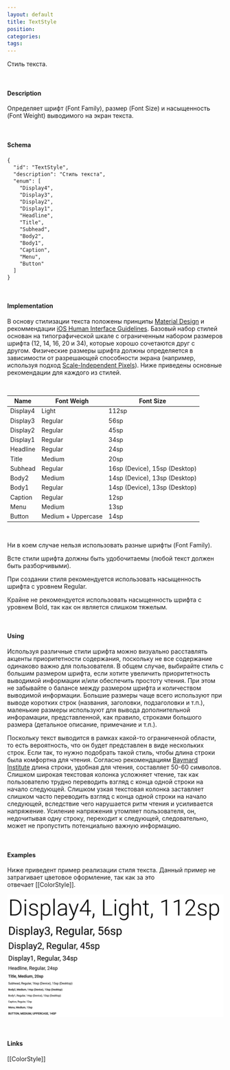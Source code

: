 ```yaml
---
layout: default
title: TextStyle
position: 
categories: 
tags: 
---
```


Стиль текста.

    

#### Description

Определяет шрифт (Font Family), размер (Font Size) и насыщенность (Font Weight) выводимого на экран текста.

   

#### Schema    

```
{
  "id": "TextStyle",
  "description": "Стиль текста",
  "enum": [
    "Display4",
    "Display3",
    "Display2",
    "Display1",
    "Headline",
    "Title",
    "Subhead",
    "Body2",
    "Body1",
    "Caption",
    "Menu",
    "Button"
  ]
}
```

    

#### Implementation

В основу стилизации текста положены принципы [Material Design](http://www.google.com/design/spec/style/typography.html) и рекоммендации [iOS Human Interface Guidelines](https://developer.apple.com/library/ios/documentation/UserExperience/Conceptual/MobileHIG/ColorImagesText.html). Базовый набор стилей основан на типографической шкале с ограниченным набором размеров шрифта (12, 14, 16, 20 и 34), которые хорошо сочетаются друг с другом. Физические размеры шрифта должны определяется в зависимости от разрешающей способности экрана (например, используя подход [Scale-Independent Pixels](http://developer.android.com/guide/topics/resources/more-resources.html#Dimension)). Ниже приведены основные рекомендации для каждого из стилей.

   

|Name|Font Weigh|Font Size|
|----|----------|---------|
|Display4|Light|112sp|
|Display3|Regular|56sp|
|Display2|Regular|45sp|
|Display1|Regular|34sp|
|Headline|Regular|24sp|
|Title|Medium|20sp|
|Subhead|Regular|16sp (Device), 15sp (Desktop)|
|Body2|Medium|14sp (Device), 13sp (Desktop)|
|Body1|Regular|14sp (Device), 13sp (Desktop)|
|Caption|Regular|12sp|
|Menu|Medium|13sp|
|Button|Medium + Uppercase|14sp|

   

Ни в коем случае нельзя использовать разные шрифты (Font Family).

Всте стили шрифта должны быть удобочитаемы (любой текст должен быть разборчивыми).

При создании стиля рекомендуется использовать насыщенность шрифта с уровнем Regular.

Крайне не рекомендуется использовать насыщенность шрифта с уровнем Bold, так как он является слишком тяжелым.

   

#### Using

Используя различные стили шрифта можно визуально расставлять акценты приоритетности содержания, поскольку не все содержание одинаково важно для пользователя. В общем случае, выбирайте стиль с большим размером шрифта, если хотите увеличить приоритетность выводимой информации и/или обеспечить простоту чтения. При этом не забывайте о балансе между размером шрифта и количеством выводимой информации. Большие размеры чаще всего используют при выводе коротких строк (названия, заголовки, подзаголовки и т.п.), маленькие размеры используют для вывода дополнительной инфорамации, представленной, как правило, строками большого размера (детальное описание, примечание и т.п.).

Поскольку текст выводится в рамках какой-то ограниченной области, то есть вероятность, что он будет представлен в виде нескольких строк. Если так, то нужно подобрать такой стиль, чтобы длина строки была комфортна для чтения. Согласно рекомендациям [Baymard Institute](http://baymard.com/blog/line-length-readability) длина строки, удобная для чтения, составляет 50-60 символов. Слишком широкая текстовая колонка усложняет чтение, так как пользователю трудно переводить взгляд с конца одной строки на начало следующей. Слишком узкая текстовая колонка заставляет слишком часто переводить взгляд с конца одной строки на начало следующей, вследствие чего нарушается ритм чтения и усиливается напряжение. Усиление напряжения утомляет пользователя, он, недочитывая одну строку, переходит к следующей, следовательно, может не пропустить потенциально важную информацию.

 

#### Examples

Ниже приведент пример реализации стиля текста. Данный пример не затрагивает цветовое оформление, так как за это отвечает [[ColorStyle]].

![](TextStyle_01.png)

  

#### Links

[[ColorStyle]]

 

 

